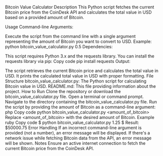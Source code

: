 Bitcoin Value Calculator
Description
This Python script fetches the current Bitcoin price from the CoinDesk API and calculates the total value in USD based on a provided amount of Bitcoin.

Usage
Command-line Arguments:

Execute the script from the command line with a single argument representing the amount of Bitcoin you want to convert to USD.
Example: python bitcoin_value_calculator.py 0.5
Dependencies:

This script requires Python 3.x and the requests library. You can install the requests library via pip:
Copy code
pip install requests
Output:

The script retrieves the current Bitcoin price and calculates the total value in USD.
It prints the calculated total value in USD with proper formatting.
File Structure
bitcoin_value_calculator.py: The Python script for calculating Bitcoin value in USD.
README.md: This file providing information about the project.
How to Run
Clone the repository or download the bitcoin_value_calculator.py file.
Open a terminal or command prompt.
Navigate to the directory containing the bitcoin_value_calculator.py file.
Run the script by providing the amount of Bitcoin as a command-line argument:
php
Copy code
python bitcoin_value_calculator.py <amount_of_bitcoin>
Replace <amount_of_bitcoin> with the desired amount of Bitcoin.
Example
ruby
Copy code
$ python bitcoin_value_calculator.py 1.25
$ Result: $50000.75
Error Handling
If an incorrect command-line argument is provided (not a number), an error message will be displayed.
If there's a network issue while fetching Bitcoin data from the API, an error message will be shown.
Notes
Ensure an active internet connection to fetch the current Bitcoin price from the CoinDesk API.
